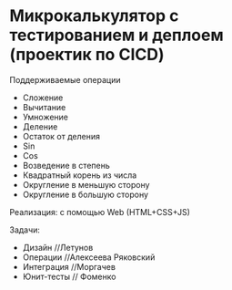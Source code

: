# Микрокалькулятор с тестированием и деплоем (проектик по CICD)

Поддерживаемые операции
+ Сложение
+ Вычитание
+ Умножение
+ Деление
+ Остаток от деления
+ Sin
+ Cos
+ Возведение в степень
+ Квадратный корень из числа
+ Округление в меньшую сторону
+ Округление в большую сторону

Реализация: с помощью Web (HTML+CSS+JS)

Задачи:
+ Дизайн //Летунов
+ Операции //Алексеева Ряковский
+ Интеграция //Моргачев
+ Юнит-тесты // Фоменко

